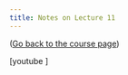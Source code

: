```yaml
---
title: Notes on Lecture 11
---
```


([Go back to the course page](/classes/parp/index.html))

[youtube ]

